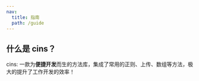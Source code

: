 ```yaml
---
nav:
  title: 指南
  path: /guide
---
```


## 什么是 cins？

cins: 一款为**便捷开发**而生的方法库，集成了常用的正则、上传、数组等方法，极大的提升了工作开发的效率！
